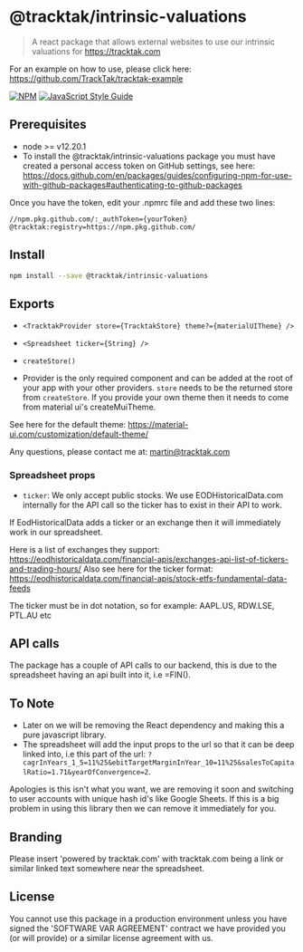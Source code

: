 # @tracktak/intrinsic-valuations

> A react package that allows external websites to use our intrinsic valuations for https://tracktak.com

For an example on how to use, please click here: https://github.com/TrackTak/tracktak-example

[![NPM](https://img.shields.io/npm/v/@tracktak/intrinsic-valuations.svg)](https://www.npmjs.com/package/@tracktak/intrinsic-valuations) [![JavaScript Style Guide](https://img.shields.io/badge/code_style-standard-brightgreen.svg)](https://standardjs.com)

## Prerequisites

- node >= v12.20.1
- To install the @tracktak/intrinsic-valuations package you must have created a personal access token on GitHub settings, see here: https://docs.github.com/en/packages/guides/configuring-npm-for-use-with-github-packages#authenticating-to-github-packages

Once you have the token, edit your .npmrc file and add these two lines:

```
//npm.pkg.github.com/:_authToken={yourToken}
@tracktak:registry=https://npm.pkg.github.com/
```

## Install

```bash
npm install --save @tracktak/intrinsic-valuations
```

## Exports

- `<TracktakProvider store={TracktakStore} theme?={materialUITheme} />`
- `<Spreadsheet ticker={String} />`
- `createStore()`

- Provider is the only required component and can be added at the root of your app with your other providers. `store` needs to be the returned store from `createStore`. If you provide your own theme then it needs to come from material ui's createMuiTheme.

See here for the default theme: https://material-ui.com/customization/default-theme/

Any questions, please contact me at: martin@tracktak.com

### Spreadsheet props

- `ticker`: We only accept public stocks. We use EODHistoricalData.com internally for the API call so the ticker has to exist in their API to work.

If EodHistoricalData adds a ticker or an exchange then it will immediately work in our spreadsheet.

Here is a list of exchanges they support: https://eodhistoricaldata.com/financial-apis/exchanges-api-list-of-tickers-and-trading-hours/
Also see here for the ticker format: https://eodhistoricaldata.com/financial-apis/stock-etfs-fundamental-data-feeds

The ticker must be in dot notation, so for example: AAPL.US, RDW.LSE, PTL.AU etc

## API calls

The package has a couple of API calls to our backend, this is due to the spreadsheet having an api built into it, i.e =FIN().

## To Note

- Later on we will be removing the React dependency and making this a pure javascript library.
- The spreadsheet will add the input props to the url so that it can be deep linked into, i.e this part of the url: `?cagrInYears_1_5=11%25&ebitTargetMarginInYear_10=11%25&salesToCapitalRatio=1.71&yearOfConvergence=2`.

Apologies is this isn't what you want, we are removing it soon and switching to user accounts with unique hash id's like Google Sheets. If this is a big problem in using this library then we can remove it immediately for you.

## Branding

Please insert 'powered by tracktak.com' with tracktak.com being a link or similar linked text somewhere near the spreadsheet.

## License

You cannot use this package in a production environment unless you have signed the 'SOFTWARE VAR AGREEMENT' contract we have provided you (or will provide) or a similar license agreement with us.
